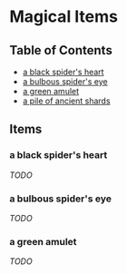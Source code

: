 # Magical Items

## Table of Contents

* [a black spider's heart](#a-black-spiders-heart)
* [a bulbous spider's eye](#a-bulbous-spiders-eye)
* [a green amulet](#a-green-amulet)
* [a pile of ancient shards](#a-pile-of-ancient-shards)

## Items

### a black spider's heart

*TODO*

### a bulbous spider's eye

*TODO*

### a green amulet

*TODO*
